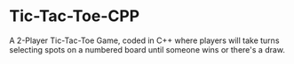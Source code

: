 # Tic-Tac-Toe-CPP
A 2-Player Tic-Tac-Toe Game, coded in C++ where players will take turns selecting spots on a numbered board until someone wins or there's a draw.
